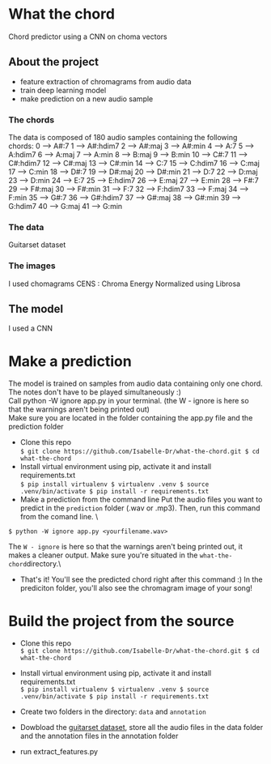 # What the chord
Chord predictor using a CNN on choma vectors


## About the project
- feature extraction of chromagrams from audio data
- train deep learning model
- make prediction on a new audio sample

### The chords
The data is composed of 180 audio samples containing the following chords:
0  --> A#:7
1  --> A#:hdim7
2  --> A#:maj
3  --> A#:min
4  --> A:7
5  --> A:hdim7
6  --> A:maj
7  --> A:min
8  --> B:maj
9  --> B:min
10  --> C#:7
11  --> C#:hdim7
12  --> C#:maj
13  --> C#:min
14  --> C:7
15  --> C:hdim7
16  --> C:maj
17  --> C:min
18  --> D#:7
19  --> D#:maj
20  --> D#:min
21  --> D:7
22  --> D:maj
23  --> D:min
24  --> E:7
25  --> E:hdim7
26  --> E:maj
27  --> E:min
28  --> F#:7
29  --> F#:maj
30  --> F#:min
31  --> F:7
32  --> F:hdim7
33  --> F:maj
34  --> F:min
35  --> G#:7
36  --> G#:hdim7
37  --> G#:maj
38  --> G#:min
39  --> G:hdim7
40  --> G:maj
41  --> G:min

### The data
Guitarset dataset

### The images
I used chomagrams CENS : Chroma Energy Normalized using Librosa

## The model
I used a CNN

# Make a prediction
The model is trained on samples from audio data containing only one chord. The notes don't have to be played simultaneously :)\
Call python -W ignore app.py in your terminal. (the W - ignore is here so that the warnings aren't being printed out)\
Make sure you are located in the folder containing the app.py file and the prediction folder

- Clone this repo\
``
$ git clone https://github.com/Isabelle-Dr/what-the-chord.git
$ cd what-the-chord
``
- Install virtual environment using pip, activate it and install requirements.txt\
``
$ pip install virtualenv
$ virtualenv .venv
$ source .venv/bin/activate
$ pip install -r requirements.txt
``
- Make a prediction from the command line
Put the audio files you want to predict in the `prediction` folder (.wav or .mp3). Then, run this command from the comand line. \

``
$ python -W ignore app.py <yourfilename.wav>
``

The `W - ignore` is here so that the warnings aren't being printed out, it makes a cleaner output.
Make sure you're situated in the `what-the-chord`directory.\

- That's it! You'll see the predicted chord right after this command :) In the prediciton folder, you'll also see the chromagram image of your song!

# Build the project from the source
- Clone this repo\
``
$ git clone https://github.com/Isabelle-Dr/what-the-chord.git
$ cd what-the-chord
``
- Install virtual environment using pip, activate it and install requirements.txt\
``
$ pip install virtualenv
$ virtualenv .venv
$ source .venv/bin/activate
$ pip install -r requirements.txt
``
- Create two folders in the directory: `data` and `annotation`

- Dowbload the [guitarset dataset](https://zenodo.org/record/1492449#.X8QhCGhKhPY), store all the audio files in the data folder and the annotation files in the annotation folder
- run extract_features.py



